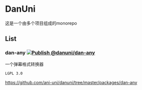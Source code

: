 # DanUni

这是一个由多个项目组成的monorepo

## List

### dan-any [![Publish @danuni/dan-any](https://github.com/ani-uni/danuni/actions/workflows/npm-dan-any.yml/badge.svg)](https://github.com/ani-uni/danuni/actions/workflows/npm-dan-any.yml)

一个弹幕格式转换器  

`LGPL 3.0`  

<https://github.com/ani-uni/danuni/tree/master/packages/dan-any>